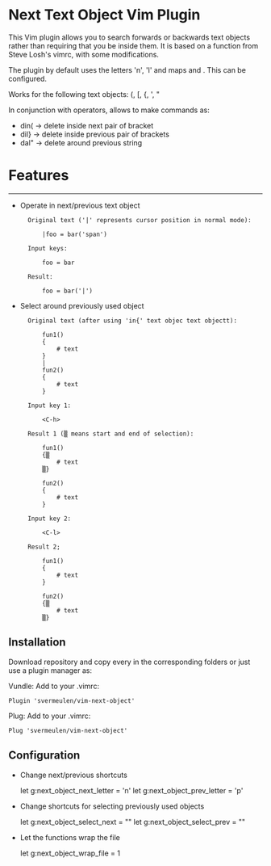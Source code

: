 Next Text Object Vim Plugin
========

This Vim plugin allows you to search forwards or backwards text objects rather than requiring that you be inside them.  It is based on a function from Steve Losh's vimrc, with some modifications.

The plugin by default uses the letters 'n', 'l' and maps <C-l> and <C-h>. This can be configured.

Works for the following text objects:
(, [, {, ', "

In conjunction with operators, allows to make commands as:
 * din(   ->   delete inside next pair of bracket
 * dil}   ->   delete inside previous pair of brackets
 * dal"   ->   delete around previous string

# Features
----------

* Operate in next/previous text object

        Original text ('|' represents cursor position in normal mode):

            |foo = bar('span')

        Input keys:

            foo = bar

        Result:

            foo = bar('|')

* Select around previously used object

        Original text (after using 'in{' text objec text objectt):

            fun1()
            {
                # text
            }
            |
            fun2()
            {
                # text
            }

        Input key 1:

            <C-h>

        Result 1 (▒ means start and end of selection):

            fun1()
            {▒
                # text
            ▒}

            fun2()
            {
                # text
            }

        Input key 2:

            <C-l>

        Result 2;

            fun1()
            {
                # text
            }

            fun2()
            {▒
                # text
            ▒}

Installation
-----------

Download repository and copy every in the corresponding folders or just use a plugin manager as:

Vundle:
Add to your .vimrc:

    Plugin 'svermeulen/vim-next-object'

Plug:
Add to your .vimrc:

    Plug 'svermeulen/vim-next-object'

Configuration
-------------

 * Change next/previous shortcuts

     let g:next_object_next_letter = 'n'
     let g:next_object_prev_letter = 'p'

 * Change shortcuts for selecting previously used objects

     let g:next_object_select_next = "<C-l>"
     let g:next_object_select_prev = "<C-h>"

 * Let the functions wrap the file

     let g:next_object_wrap_file = 1

